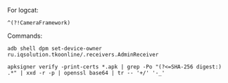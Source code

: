 For logcat:

`^(?!CameraFramework)`

Commands:

`adb shell dpm set-device-owner ru.iqsolution.tkoonline/.receivers.AdminReceiver`

`apksigner verify -print-certs *.apk | grep -Po "(?<=SHA-256 digest:) .*" | xxd -r -p | openssl base64 | tr -- '+/' '-_'`